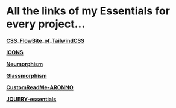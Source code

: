 # All the links of my Essentials for every project...

__[CSS_FlowBite_of_TailwindCSS](https://flowbite.com/docs/)__

__[ICONS](https://flowbite.com/icons/)__

__[Neumorphism](https://neumorphism.io/)__

__[Glassmorphism](https://ui.glass/generator/)__

__[CustomReadMe-ARONNO](https://github.com/aronno000/custom-readme-ar/tree/main)__

__[JQUERY-essentials](https://jqueryui.com/)__